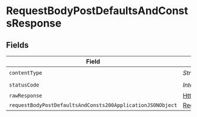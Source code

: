 # RequestBodyPostDefaultsAndConstsResponse


## Fields

| Field                                                                                                                               | Type                                                                                                                                | Required                                                                                                                            | Description                                                                                                                         |
| ----------------------------------------------------------------------------------------------------------------------------------- | ----------------------------------------------------------------------------------------------------------------------------------- | ----------------------------------------------------------------------------------------------------------------------------------- | ----------------------------------------------------------------------------------------------------------------------------------- |
| `contentType`                                                                                                                       | *String*                                                                                                                            | :heavy_check_mark:                                                                                                                  | N/A                                                                                                                                 |
| `statusCode`                                                                                                                        | *Integer*                                                                                                                           | :heavy_check_mark:                                                                                                                  | N/A                                                                                                                                 |
| `rawResponse`                                                                                                                       | [HttpResponse<byte[]>](https://docs.oracle.com/en/java/javase/11/docs/api/java.net.http/java/net/http/HttpResponse.html)            | :heavy_minus_sign:                                                                                                                  | N/A                                                                                                                                 |
| `requestBodyPostDefaultsAndConsts200ApplicationJSONObject`                                                                          | [RequestBodyPostDefaultsAndConsts200ApplicationJSON](../../models/operations/RequestBodyPostDefaultsAndConsts200ApplicationJSON.md) | :heavy_minus_sign:                                                                                                                  | OK                                                                                                                                  |
